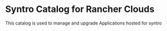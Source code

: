 # Syntro Catalog for Rancher Clouds

This catalog is used to manage and upgrade Applications hosted for syntro
